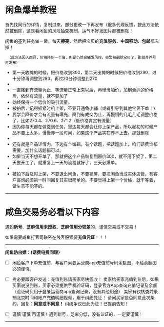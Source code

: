 # 闲鱼爆单教程

首先找同行的详情，复制过来，部分更改一下再发布（很多代理反馈，按此方法依然被删除，这是看闲鱼的风险抽查机制，运气不好发图片都被删除！

闲鱼的签到任务做一做，每天**擦亮**，然后把宝贝的**充值服务、中国移动、包邮**都去掉！

  ` （此方法因人而异，价格降到一个值，但是仍然会触发风控，频繁被删除宝贝了，那就养养号再发布）`
    
    
* 第一天收摊的时候，把价格改到300，第二天出摊的时候把价格改到290，过十分钟再调整到280，再过20分钟调整到270
* 
*    一直降到有流量为止，等流量正常上来以后，再慢慢加价，加到合适的价格后，依然有流量，就不要加了
* 始终保持一个低价的吸引流量。
*   被拍后，记得抓紧时机上架，不要开通鱼小铺（或者引导到其他宝贝下单！）
*   要学会降价才会有流量有曝光，降到有成交为止，再慢慢的几毛几毛调整价格了，比如270.4、270.6、271.2（低价格肯定有流量）
*   因为你每天都在做签到任务，里边每天都会让你上架产品，所以起初的时候产品不要上太多，慢慢养一段时间，如果这个产品实在养不上去，那就删除
* 
*    还有就是产品详情内，下边有个编辑，有个话题，把话题加上，咱们话费谁都需要，加什么话题都可以。
*   如果当天不想开单了，那就把这个产品恢复到原价300，就不用下架了，第二天要开工了，就重复上一天的流程就好了，三天必爆单。
* 
*    被拍下后及时上架，不要退出闲鱼，不要锁屏，要把闲鱼当成实体店做，有客户咨询必须第一时间回复其实很简单的。不要觉得上架一个价格，就干等着，做生意不能等的。
   
-------

# **咸鱼交易务必看以下内容**

   遇到**新号**、**芝麻信用未授权**、**芝麻信用分较差**的，谨慎交易或不交易！

如果需要咸鱼打官司联系在线客服索要**充值凭证**！！！

-------
**闲鱼防白嫖：(话费电费同理）**

- [ ]    闲鱼客户下单充值前，与客户索要运营商app充值前号码余额图，不给余额图必须谨慎。

- [ ]    务必要跟客户发送：充值到账请买家尽快签收！
    卖家给买家充值到账后，如果买家说没到账，买家必须提供手机验证码，登录官方App查询充值记录及余额（验证码只用于登录运营商app查询记录，没有其他用途）
    卖家有权核查并录制北京时间和帐户充值明细视频，用于纠纷凭证！
    请问买家是否同意此次条约，回复：**同意或不同意！**
       纠纷争议已此为证！已提前告知！




- [ ] 谨慎 谨慎 再谨慎！遇到新号，芝麻分低，没有认证的，一定要谨慎！




-------